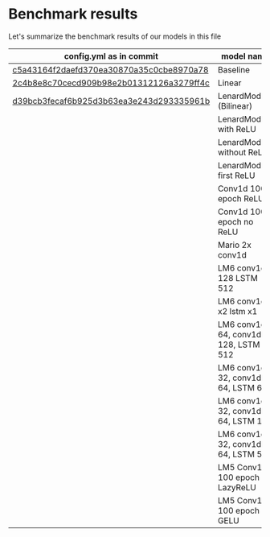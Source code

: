 # Benchmark results

Let's summarize the benchmark results of our models in this file

| config.yml as in commit | model name | q3_train | q8_train | q3_secret | q8_secret |
|-------------------------|------------|----------|----------|-----------|-----------|
| [c5a43164f2daefd370ea30870a35c0cbe8970a78](https://github.com/drenal/sequence-busters/commit/c5a43164f2daefd370ea30870a35c0cbe8970a78) | Baseline   | 0.744823 | 0.613314 | | |
| [2c4b8e8c70cecd909b98e2b01312126a3279ff4c](https://github.com/drenal/sequence-busters/commit/2c4b8e8c70cecd909b98e2b01312126a3279ff4c) | Linear     | 0.767157 | 0.627129 | 0.761852  | 0.615077 |
| [d39bcb3fecaf6b925d3b63ea3e243d293335961b](https://github.com/drenal/sequence-busters/commit/d39bcb3fecaf6b925d3b63ea3e243d293335961b) | LenardModel2 (Bilinear) |0.686900 | 0.571329 | | |
| | LenardModel4 with ReLU |     0.7660833256585258 |     0.6195413555417743 | | |
| | LenardModel4 without ReLU |  0.7678060105868748 |     0.6201206530843463 | | |
| | LenardModel4 first ReLU  |   0.7670386603900364 |    0.6197986858231681 | | | 
| | Conv1d 100 epoch ReLU   |    0.7649000542504447 |   0.6341337050710406 | | |
| | Conv1d 100 epoch no ReLU              |  0.7646673917770386   |   0.6345544372286115 | **0.768743** |  **0.628721** |
| | Mario 2x conv1d                       |  0.7716520939554486   |   0.6347624063491821 | | |
| | LM6 conv1d 128 LSTM 512               |  0.7733642969812665   |   0.6407613243375506 | 0.69859426 | 0.5592613 |
| | LM6 conv1d x2 lstm x1                 |  0.7728647845132011   |   0.6361431649753025 | | |
| | LM6 conv1d 64, conv1d 128, LSTM 512   |  0.774354806968144    |   0.6342970643724714 | | |
| | LM6 conv1d 32, conv1d 64, LSTM 64     |  0.7690139923776899   |   0.6209373644420079 | | |
| | LM6 conv1d 32, conv1d 64, LSTM 128    |  0.7685239570481437   |   0.6277188232966832 | | |
| | LM6 conv1d 32, conv1d 64, LSTM 512    |  0.7726321220397949   |   0.6368165016174316 | | |
| | LM5 Conv1d 100 epoch LazyReLU         |  0.7666626232010978   |   0.6362125277519226 | 0.767364939 | 0.6190738 |
| | LM5 Conv1d 100 epoch GELU             |  0.7680633408682687   |   0.6391678282192775 | | | 

